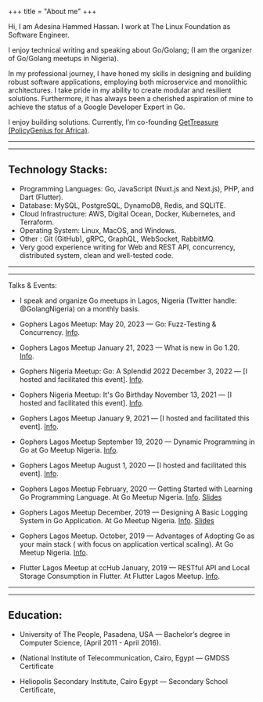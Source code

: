 +++
title = "About me"
+++

Hi, I am Adesina Hammed Hassan. I work at The Linux Foundation as Software Engineer.

I enjoy technical writing and speaking about Go/Golang; (I am the organizer of Go/Golang meetups in Nigeria).

In my professional journey, I have honed my skills in designing and building robust software applications, employing both microservice and monolithic architectures. 
I take pride in my ability to create modular and resilient solutions. 
Furthermore, it has always been a cherished aspiration of mine to achieve the status of a Google Developer Expert in Go.

I enjoy building solutions. Currently, I’m co-founding [GetTreasure (PolicyGenius for Africa)](https://gettreasure.com).


-----------------------------------
-----------------------------------

Technology Stacks:
-
* Programming Languages: Go, JavaScript (Nuxt.js and Next.js), PHP, and Dart (Flutter).
* Database: MySQL, PostgreSQL, DynamoDB, Redis, and SQLITE.
* Cloud Infrastructure: AWS, Digital Ocean, Docker, Kubernetes, and Terraform.
* Operating System: Linux, MacOS, and Windows.
* Other : Git (GitHub), gRPC, GraphQL, WebSocket, RabbitMQ. 
* Very good experience writing for Web and REST API, concurrency, distributed system, clean and well-tested code.


-----------------------------------
-----------------------------------


Talks & Events:

* I speak and organize Go meetups in Lagos, Nigeria (Twitter handle: @GolangNigeria) on a monthly basis.

* Gophers Lagos Meetup: 
May 20, 2023 — Go: Fuzz-Testing & Concurrency. [Info]( https://www.meetup.com/golangnigeria/events/293579848/).

* Gophers Lagos Meetup
January 21, 2023 — What is new in Go 1.20. [Info](https://www.meetup.com/golangnigeria/events/291056777/).

* Gophers Nigeria Meetup: Go: A Splendid 2022
December 3, 2022 — [I hosted and facilitated this event]. [Info](https://www.meetup.com/golangnigeria/events/290017512/).

* Gophers Nigeria Meetup: It's Go Birthday
November 13, 2021 — [I hosted and facilitated this event]. [Info](https://www.meetup.com/golangnigeria/events/281969887/).

* Gophers Lagos Meetup
January 9, 2021 — [I hosted and facilitated this event]. [Info](https://www.meetup.com/golangnigeria/events/274776873/).

* Gophers Lagos Meetup
September 19, 2020 — Dynamic Programming in Go at Go Meetup Nigeria. [Info](https://www.meetup.com/golangnigeria/events/273304231/).

* Gophers Lagos Meetup
August 1, 2020 — [I hosted and facilitated this event]. [Info](https://www.meetup.com/golangnigeria/events/272231123/). 

* Gophers Lagos Meetup
February, 2020 — Getting Started with Learning Go Programming Language. At Go Meetup Nigeria. [Info](https://www.meetup.com/GolangNigeria/events/268265927/). [Slides](https://docs.google.com/presentation/d/1fxABjRUpel8_MJYNZn3m_oBRk6oiMP-qadGg6KkTKwA/edit?usp=sharing)

* Gophers Lagos Meetup
December, 2019 — Designing A Basic Logging System in Go Application. At Go Meetup Nigeria. [Info](https://www.meetup.com/GolangNigeria/events/267184204/). [Slides]( https://docs.google.com/presentation/d/1ZN1-OPuvMf2KQcHgXNYzkAVpmmngu8c1y8I3vSHNFT4/edit?usp=sharing)

* Gophers Lagos Meetup.
October, 2019 — Advantages of Adopting Go as your main stack ( with focus on application vertical scaling). At Go Meetup Nigeria. [Info](https://www.meetup.com/GolangNigeria/events/265507431/).

* Flutter Lagos Meetup at ccHub
January, 2019 — RESTful API and Local Storage Consumption in Flutter. At Flutter Lagos Meetup. [Info](https://docs.google.com/presentation/d/1aNT9xlc8wNSlKa_y_Hj4s7SIU7dOFXFHH0X9P8afB14/edit#slide=id.gc6f9e470d_0_0).

-----------------------------------
-----------------------------------


Education:
-

* University of The People, Pasadena, USA — Bachelor’s degree in Computer Science, (April 2011 - April 2016).
<!-- * Al-Azhar University, Cairo, Egypt — Bachelor's degree in Arabic Literature.  -->
<!-- (May 2017 - May 2013). -->
* (National Institute of Telecommunication, Cairo, Egypt — GMDSS Certificate 
<!-- (October 2007 - October 2009). -->
* Heliopolis Secondary Institute, Cairo Egypt — Secondary School Certificate, 
<!-- (2003 - 2005). -->